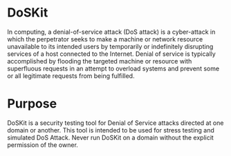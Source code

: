 # DoSKit
In computing, a denial-of-service attack (DoS attack) is a cyber-attack in which the perpetrator seeks to make a machine or network resource unavailable to its intended users by temporarily or indefinitely disrupting services of a host connected to the Internet. Denial of service is typically accomplished by flooding the targeted machine or resource with superfluous requests in an attempt to overload systems and prevent some or all legitimate requests from being fulfilled.

# Purpose 
DoSKit is a security testing tool for Denial of Service attacks 
directed at one domain or another. This tool is intended to be used 
for stress testing and simulated DoS Attack. Never run DoSKit on a 
domain without the explicit permission of the owner. 


